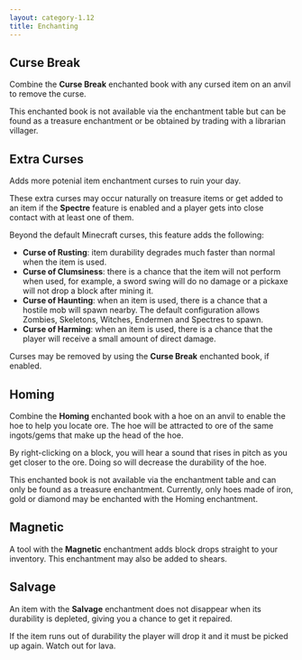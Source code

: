 ```yaml
---
layout: category-1.12
title: Enchanting
---
```


## Curse Break
Combine the **Curse Break** enchanted book with any cursed item on an anvil to remove the curse.

This enchanted book is not available via the enchantment table but can be found as a treasure enchantment or be obtained by trading with a librarian villager.

## Extra Curses
Adds more potenial item enchantment curses to ruin your day.

These extra curses may occur naturally on treasure items or get added to an item if the **Spectre** feature is enabled and a player gets into close contact with at least one of them.

Beyond the default Minecraft curses, this feature adds the following:

* **Curse of Rusting**: item durability degrades much faster than normal when the item is used.
* **Curse of Clumsiness**: there is a chance that the item will not perform when used, for example, a sword swing will do no damage or a pickaxe will not drop a block after mining it.
* **Curse of Haunting**: when an item is used, there is a chance that a hostile mob will spawn nearby. The default configuration allows Zombies, Skeletons, Witches, Endermen and Spectres to spawn.
* **Curse of Harming**: when an item is used, there is a chance that the player will receive a small amount of direct damage.

Curses may be removed by using the **Curse Break** enchanted book, if enabled.

## Homing
Combine the **Homing** enchanted book with a hoe on an anvil to enable the hoe to help you locate ore. The hoe will be attracted to ore of the same ingots/gems that make up the head of the hoe.

By right-clicking on a block, you will hear a sound that rises in pitch as you get closer to the ore. Doing so will decrease the durability of the hoe.

This enchanted book is not available via the enchantment table and can only be found as a treasure enchantment.  Currently, only hoes made of iron, gold or diamond may be enchanted with the Homing enchantment.

## Magnetic
A tool with the **Magnetic** enchantment adds block drops straight to your inventory.  This enchantment may also be added to shears.

## Salvage
An item with the **Salvage** enchantment does not disappear when its durability is depleted, giving you a chance to get it repaired.

If the item runs out of durability the player will drop it and it must be picked up again. Watch out for lava.